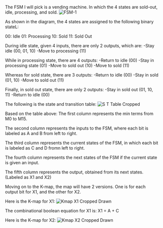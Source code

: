 The FSM I will pick is a vending machine. In which the 4 states are sold-out, idle, processing, and sold.
![FSM-1](https://user-images.githubusercontent.com/114371901/210545894-aaffd16e-88a7-4982-bece-36d3149981f1.jpg)

As shown in the diagram, the 4 states are assigned to the following binary stateL:

00: Idle
01: Processing
10: Sold
11: Sold Out

During idle state, given 4 inputs, there are only 2 outputs, which are:
-Stay idle (00, 01, 10)
-Move to processing (11)

While in processing state, there are 4 outputs:
-Return to idle (00)
-Stay in processing state (01)
-Move to sold out (10)
-Move to sold (11)

Whereas for sold state, there are 3 outputs:
-Return to idle (00)
-Stay in sold (01, 10)
-Move to sold out (11)

Finally, in sold out state, there are only 2 outputs:
-Stay in sold out (01, 10, 11)
-Return to idle (00)

The following is the state and transition table:
![S T Table Cropped](https://user-images.githubusercontent.com/114371901/212919647-46375742-5a6a-429e-92ce-f554029b611a.jpg)


Based on the table above:
The first column represents the min terms from M0 to M15.

The second column represents the inputs to the FSM, where each bit is labeled as A and B from left to right.

The third column represents the current states of the FSM, in which each bit is labeled as C and D fromn left to right.

The fourth column represents the next states of the FSM if the current state is given an input.

The fifth column represents the output, obtained from its next states. (Labeled as X1 and X2)

Moving on to the K-map, the map will have 2 versions. One is for each output bit for X1, and the other for X2.

Here is the K-map for X1:
![Kmap X1 Cropped   Drawn](https://user-images.githubusercontent.com/114371901/213155757-0e410d2f-4d3a-425a-b9c9-6a22d8795ac4.jpg)

The combinational boolean equation for X1 is:
X1 = A + C

Here is the K-map for X2:
![Kmap X2 Cropped   Drawn](https://user-images.githubusercontent.com/114371901/212922756-380b65e2-4df7-442b-8f5d-33841ba41ad5.jpg)

